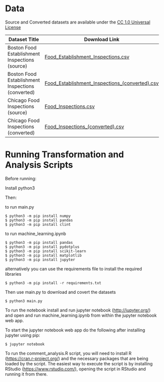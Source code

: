 # Data

Source and Converted datasets are available under the [CC 1.0 Universal License](https://creativecommons.org/publicdomain/zero/1.0/)

| Dataset Title  | Download Link |
| ------------- | ------------- |
| Boston Food Establishment Inspections (source) | [Food_Establishment_Inspections.csv](https://drive.google.com/open?id=0B9UzvS6jW-Iga1hQdjYwLWI0aVE) |
| Boston Food Establishment Inspections (converted) | [Food_Establishment_Inspections_(converted).csv](https://drive.google.com/open?id=0B9UzvS6jW-IgTy0yRnptX3dfdjg) |
| Chicago Food Inspections (source) | [Food_Inspections.csv](https://drive.google.com/open?id=0B9UzvS6jW-IgZWowOUM2X3ctUG8) |
| Chicago Food Inspections (converted) | [Food_Inspections_(converted).csv](https://drive.google.com/open?id=0B9UzvS6jW-IgLTdIWld1dDlMa2c) |

# Running Transformation and Analysis Scripts

Before running:

Install python3

Then:

to run main.py
```
$ python3 -m pip install numpy
$ python3 -m pip install pandas
$ python3 -m pip install clint
```

to run machine_learning.ipynb
```
$ python3 -m pip install pandas
$ python3 -m pip install pydotplus
$ python3 -m pip install scikit-learn
$ python3 -m pip install matplotlib
$ python3 -m pip install jupyter
```

alternatively you can use the requirements file to install the required libraries

```
$ python3 -m pip install -r requirements.txt
```

Then use main.py to download and covert the datasets

```
$ python3 main.py
```

To run the notebook install and run jupyter notebook (http://jupyter.org/) and open and run machine_learning.ipynb from within the jupyter notebook web app.

To start the jupyter notebook web app do the following after installing jupyter using pip:
```
$ jupyter notebook
```

To run the comment_analysis.R script, you will need to install R (https://cran.r-project.org/) and the necessary packages that are being loaded by the script. The easiest way to execute the script is by installing RStudio (https://www.rstudio.com/), opening the script in RStudio and running it from there.
